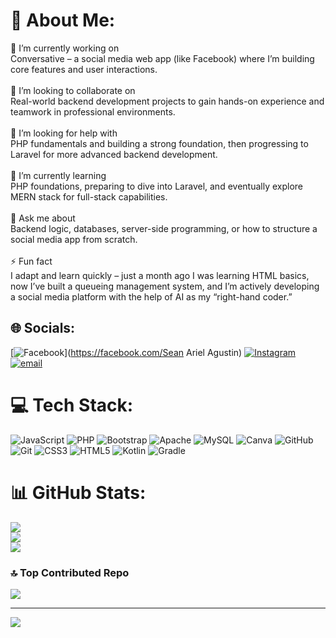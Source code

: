 # 💫 About Me:
🔭 I’m currently working on<br>Conversative – a social media web app (like Facebook) where I’m building core features and user interactions.<br><br>👯 I’m looking to collaborate on<br>Real-world backend development projects to gain hands-on experience and teamwork in professional environments.<br><br>🤝 I’m looking for help with<br>PHP fundamentals and building a strong foundation, then progressing to Laravel for more advanced backend development.<br><br>🌱 I’m currently learning<br>PHP foundations, preparing to dive into Laravel, and eventually explore MERN stack for full-stack capabilities.<br><br>💬 Ask me about<br>Backend logic, databases, server-side programming, or how to structure a social media app from scratch.<br><br>⚡ Fun fact<br>I adapt and learn quickly – just a month ago I was learning HTML basics, now I’ve built a queueing management system, and I’m actively developing a social media platform with the help of AI as my “right-hand coder.”<br>


## 🌐 Socials:
[![Facebook](https://img.shields.io/badge/Facebook-%231877F2.svg?logo=Facebook&logoColor=white)](https://facebook.com/Sean Ariel Agustin) [![Instagram](https://img.shields.io/badge/Instagram-%23E4405F.svg?logo=Instagram&logoColor=white)](https://instagram.com/_sean.aa) [![email](https://img.shields.io/badge/Email-D14836?logo=gmail&logoColor=white)](mailto:seanariel56@gmail.com) 

# 💻 Tech Stack:
![JavaScript](https://img.shields.io/badge/javascript-%23323330.svg?style=for-the-badge&logo=javascript&logoColor=%23F7DF1E) ![PHP](https://img.shields.io/badge/php-%23777BB4.svg?style=for-the-badge&logo=php&logoColor=white) ![Bootstrap](https://img.shields.io/badge/bootstrap-%238511FA.svg?style=for-the-badge&logo=bootstrap&logoColor=white) ![Apache](https://img.shields.io/badge/apache-%23D42029.svg?style=for-the-badge&logo=apache&logoColor=white) ![MySQL](https://img.shields.io/badge/mysql-4479A1.svg?style=for-the-badge&logo=mysql&logoColor=white) ![Canva](https://img.shields.io/badge/Canva-%2300C4CC.svg?style=for-the-badge&logo=Canva&logoColor=white) ![GitHub](https://img.shields.io/badge/github-%23121011.svg?style=for-the-badge&logo=github&logoColor=white) ![Git](https://img.shields.io/badge/git-%23F05033.svg?style=for-the-badge&logo=git&logoColor=white) ![CSS3](https://img.shields.io/badge/css3-%231572B6.svg?style=for-the-badge&logo=css3&logoColor=white) ![HTML5](https://img.shields.io/badge/html5-%23E34F26.svg?style=for-the-badge&logo=html5&logoColor=white) ![Kotlin](https://img.shields.io/badge/kotlin-%237F52FF.svg?style=for-the-badge&logo=kotlin&logoColor=white) ![Gradle](https://img.shields.io/badge/Gradle-02303A.svg?style=for-the-badge&logo=Gradle&logoColor=white)
# 📊 GitHub Stats:
![](https://github-readme-stats.vercel.app/api?username=sean56a&theme=dark&hide_border=false&include_all_commits=true&count_private=false)<br/>
![](https://nirzak-streak-stats.vercel.app/?user=sean56a&theme=dark&hide_border=false)<br/>
![](https://github-readme-stats.vercel.app/api/top-langs/?username=sean56a&theme=dark&hide_border=false&include_all_commits=true&count_private=false&layout=compact)

### 🔝 Top Contributed Repo
![](https://github-contributor-stats.vercel.app/api?username=sean56a&limit=5&theme=github_dark&combine_all_yearly_contributions=true)

---
[![](https://visitcount.itsvg.in/api?id=sean56a&icon=0&color=0)](https://visitcount.itsvg.in)

<!-- Proudly created with GPRM ( https://gprm.itsvg.in ) -->
